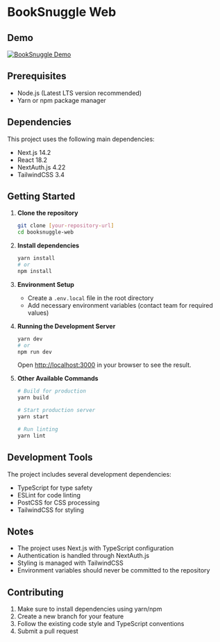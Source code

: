# BookSnuggle Web

## Demo

[![BookSnuggle Demo](https://img.youtube.com/vi/VAQ0hqFr4Lo/0.jpg)](https://www.youtube.com/watch?v=VAQ0hqFr4Lo "BookSnuggle Demo")

## Prerequisites

- Node.js (Latest LTS version recommended)
- Yarn or npm package manager

## Dependencies

This project uses the following main dependencies:
- Next.js 14.2
- React 18.2
- NextAuth.js 4.22
- TailwindCSS 3.4

## Getting Started

1. **Clone the repository**
   ```bash
   git clone [your-repository-url]
   cd booksnuggle-web
   ```

2. **Install dependencies**
   ```bash
   yarn install
   # or
   npm install
   ```

3. **Environment Setup**
   - Create a `.env.local` file in the root directory
   - Add necessary environment variables (contact team for required values)

4. **Running the Development Server**
   ```bash
   yarn dev
   # or
   npm run dev
   ```
   Open [http://localhost:3000](http://localhost:3000) in your browser to see the result.

5. **Other Available Commands**
   ```bash
   # Build for production
   yarn build
   
   # Start production server
   yarn start
   
   # Run linting
   yarn lint
   ```

## Development Tools

The project includes several development dependencies:
- TypeScript for type safety
- ESLint for code linting
- PostCSS for CSS processing
- TailwindCSS for styling

## Notes

- The project uses Next.js with TypeScript configuration
- Authentication is handled through NextAuth.js
- Styling is managed with TailwindCSS
- Environment variables should never be committed to the repository

## Contributing

1. Make sure to install dependencies using yarn/npm
2. Create a new branch for your feature
3. Follow the existing code style and TypeScript conventions
4. Submit a pull request
